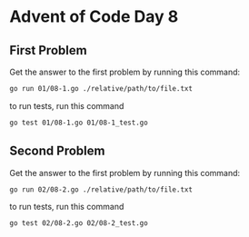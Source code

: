 # Advent of Code Day 8

## First Problem

Get the answer to the first problem by running this command:

```bash
go run 01/08-1.go ./relative/path/to/file.txt
```

to run tests, run this command

```bash
go test 01/08-1.go 01/08-1_test.go
```

## Second Problem

Get the answer to the first problem by running this command:

```bash
go run 02/08-2.go ./relative/path/to/file.txt
```

to run tests, run this command

```bash
go test 02/08-2.go 02/08-2_test.go
```
